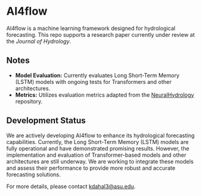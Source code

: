 # AI4flow

AI4flow is a machine learning framework designed for hydrological forecasting. This repo supports a research paper currently under review at the *Journal of Hydrology*.

## Notes

- **Model Evaluation:** Currently evaluates Long Short-Term Memory (LSTM) models with ongoing tests for Transformers and other architectures.
- **Metrics:** Utilizes evaluation metrics adapted from the [NeuralHydrology](https://github.com/neuralhydrology/neuralhydrology) repository.

## Development Status

We are actively developing AI4flow to enhance its hydrological forecasting capabilities. Currently, the Long Short-Term Memory (LSTM) models are fully operational and have demonstrated promising results. However, the implementation and evaluation of Transformer-based models and other architectures are still underway. We are working to integrate these models and assess their performance to provide more robust and accurate forecasting solutions.

For more details, please contact [kdahal3@asu.edu](mailto:kdahal3@asu.edu).
